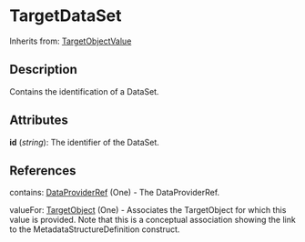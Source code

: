 
# TargetDataSet

Inherits from: [TargetObjectValue](TargetObjectValue.md)



## Description

Contains the identification of a DataSet.


## Attributes

**id** (*string*): The identifier of the DataSet.



## References

contains: [DataProviderRef](DataProviderRef.md) (One) - The DataProviderRef.

valueFor: [TargetObject](TargetObject.md) (One) - Associates the TargetObject for which this value is provided. Note that this is a conceptual association showing the link to the MetadataStructureDefinition construct.




